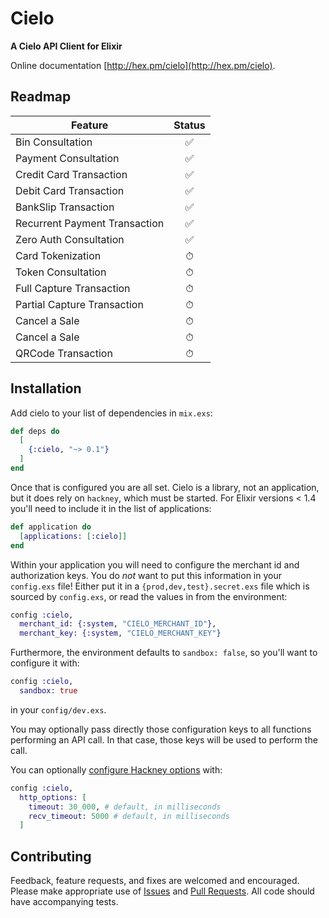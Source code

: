 # Cielo

**A Cielo API Client for Elixir**

Online documentation [http://hex.pm/cielo](http://hex.pm/cielo).

## Readmap

|Feature   | Status  |
|---|:---:|
|Bin Consultation  | ✅ |
|Payment Consultation  | ✅ |
|Credit Card Transaction   | ✅ | 
|Debit Card Transaction   | ✅ | 
|BankSlip Transaction   | ✅ | 
|Recurrent Payment Transaction   | ✅ | 
|Zero Auth Consultation   | ✅ |
|Card Tokenization   | ⏱ |
|Token Consultation   | ⏱ |
|Full Capture Transaction   | ⏱ |
|Partial Capture Transaction   | ⏱ |
|Cancel a Sale   | ⏱ |
|Cancel a Sale   | ⏱ |
|QRCode Transaction   | ⏱ |


## Installation

Add cielo to your list of dependencies in `mix.exs`:

```elixir
def deps do
  [
    {:cielo, "~> 0.1"}
  ]
end
```

Once that is configured you are all set. Cielo is a library, not an
application, but it does rely on `hackney`, which must be started. For Elixir
versions < 1.4 you'll need to include it in the list of applications:

```elixir
def application do
  [applications: [:cielo]]
end
```

Within your application you will need to configure the merchant id and
authorization keys. You do *not* want to put this information in your
`config.exs` file! Either put it in a `{prod,dev,test}.secret.exs` file which is
sourced by `config.exs`, or read the values in from the environment:

```elixir
config :cielo,
  merchant_id: {:system, "CIELO_MERCHANT_ID"},
  merchant_key: {:system, "CIELO_MERCHANT_KEY"}
```

Furthermore, the environment defaults to `sandbox: false`, so you'll want to configure it with:
```elixir
config :cielo,
  sandbox: true
``` 
in your `config/dev.exs`.

You may optionally pass directly those configuration keys to all functions
performing an API call. In that case, those keys will be used to perform the
call.

You can optionally [configure Hackney options][opts] with:

```elixir
config :cielo,
  http_options: [
    timeout: 30_000, # default, in milliseconds
    recv_timeout: 5000 # default, in milliseconds
  ]
```

[opts]: https://github.com/benoitc/hackney/blob/master/doc/hackney.md#request5


## Contributing

Feedback, feature requests, and fixes are welcomed and encouraged. Please make appropriate use of [Issues](https://github.com/brunolouvem/cielo/issues) and [Pull Requests](https://github.com/brunolouvem/cielo/pulls). All code should have accompanying tests.